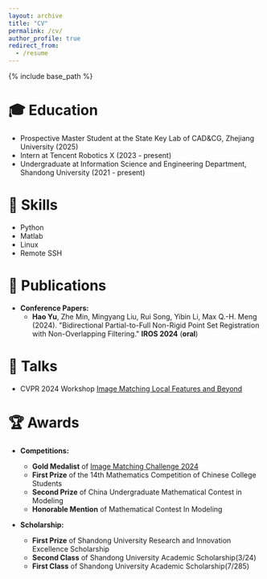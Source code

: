 ```yaml
---
layout: archive
title: "CV"
permalink: /cv/
author_profile: true
redirect_from:
  - /resume
---
```


{% include base_path %}

🎓 Education
======
* Prospective Master Student at the State Key Lab of CAD&CG, Zhejiang University (2025)
* Intern at Tencent Robotics X (2023 - present) 
* Undergraduate at Information Science and Engineering Department, Shandong University (2021 - present)

🔨 Skills
======
* Python
* Matlab
* Linux
* Remote SSH

📃 Publications
======
- **Conference Papers:**
  - **Hao Yu**, Zhe Min, Mingyang Liu, Rui Song, Yibin Li, Max Q.-H. Meng (2024). "Bidirectional Partial-to-Full Non-Rigid Point Set Registration with Non-Overlapping Filtering." **IROS 2024** (**oral**)

🎤 Talks
======
- CVPR 2024 Workshop [Image Matching Local Features and Beyond](https://www.youtube.com/watch?v=KG-_i12fU_A&t=14701s)

🏆 Awards
======
- **Competitions:**
  - **Gold Medalist** of [Image Matching Challenge 2024](https://www.kaggle.com/competitions/image-matching-challenge-2024/leaderboard)
  - **First Prize** of the 14th Mathematics Competition of Chinese College Students
  - **Second Prize** of China Undergraduate Mathematical Contest in Modeling
  - **Honorable Mention** of Mathematical Contest In Modeling

- **Scholarship:**
  - **First Prize** of Shandong University Research and Innovation Excellence Scholarship
  - **Second Class** of Shandong University Academic Scholarship(3/24)
  - **First Class** of Shandong University Academic Scholarship(7/285)
